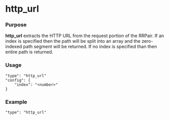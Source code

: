 # http_url

### Purpose

**http_url** extracts the HTTP URL from the request portion of the RRPair. If an index is specified then the path will be split into an array and the zero-indexed  path segment will be returned. If no index is specified than then entire path is returned.

### Usage

```
"type": "http_url"
"config": {
    "index": "<number>"
}
```

### Example

```
"type": "http_url"
```
